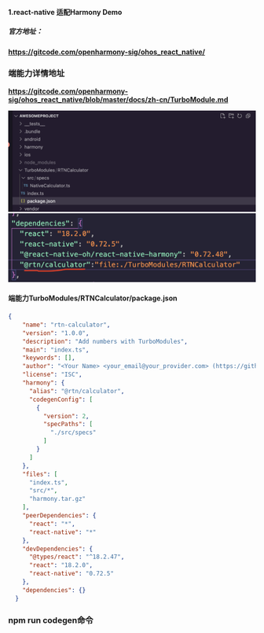 #### 1.react-native  适配Harmony Demo

##### 官方地址：

**https://gitcode.com/openharmony-sig/ohos_react_native/**


### 端能力详情地址

**https://gitcode.com/openharmony-sig/ohos_react_native/blob/master/docs/zh-cn/TurboModule.md**

![alt text](image-1.png)
![alt text](image.png)

#### 端能力TurboModules/RTNCalculator/package.json

```json
{
    "name": "rtn-calculator",
    "version": "1.0.0",
    "description": "Add numbers with TurboModules",
    "main": "index.ts",
    "keywords": [],
    "author": "<Your Name> <your_email@your_provider.com> (https://github.com/<your_github_handle>)",
    "license": "ISC",
    "harmony": {
      "alias": "@rtn/calculator",
      "codegenConfig": [
        {
          "version": 2,
          "specPaths": [
            "./src/specs"
          ]
        }
      ]
    },
    "files": [
      "index.ts",
      "src/*",
      "harmony.tar.gz"
    ],
    "peerDependencies": {
      "react": "*",
      "react-native": "*"
    },
    "devDependencies": {
      "@types/react": "^18.2.47",
      "react": "18.2.0",
      "react-native": "0.72.5"
    },
    "dependencies": {}
  }
```
### npm run codegen命令